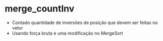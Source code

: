 # merge_countInv
* Contado quantidade de inversões de posição que devem ser feitas no vetor
* Usando força bruta  e uma modificação no MergeSort

